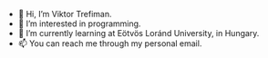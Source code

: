 - 👋 Hi, I’m Viktor Trefiman.
- 👀 I’m interested in programming.
- 🌱 I’m currently learning at Eötvös Loránd University, in Hungary.
- 📫 You can reach me through my personal email.
